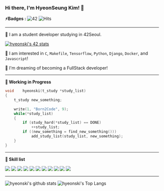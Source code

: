 <!--
**hyeonski/hyeonski** is a ✨ _special_ ✨ repository because its `README.md` (this file) appears on your GitHub profile.

Here are some ideas to get you started:

- 🔭 I’m currently working on ...
- 🌱 I’m currently learning ...
- 👯 I’m looking to collaborate on ...
- 🤔 I’m looking for help with ...
- 💬 Ask me about ...
- 📫 How to reach me: ...
- 😄 Pronouns: ...
- ⚡ Fun fact: ...
-->

### Hi there, I'm HyeonSeung Kim! 👋

**⚡️Badges :** ![42](https://badgen.net/badge/Born2Code/hyeonski/yellow?cache=86400&icon=https://meta.intra.42.fr/assets/42_logo-7dfc9110a5319a308863b96bda33cea995046d1731cebb735e41b16255106c12.svg) ![Hits](https://hits.seeyoufarm.com/api/count/incr/badge.svg?url=https%3A%2F%2Fgithub.com%2FJaeSeoKim)

---

🌱 I am a student developer studying in 42Seoul. 

[![hyeonski's 42 stats](https://badge42.herokuapp.com/api/stats/hyeonski)](https://github.com/JaeSeoKim/badge42)

🙈 I am interested in `C`, `Makefile`, `Tensorflow`, `Python`, `Django`, `Docker`, and `Javascript`!

🚀 I'm dreaming of becoming a FullStack developer!

---

**🚧 Working in Progress**

```c
void	hyeonski(t_study *study_list)
{
    t_study new_something;
    
    write(1, "Born2Code", 9);
    while(*study_list)
    {
        if (study_hard(*study_list) == DONE)
            ++study_list;
        if ((new_something = find_new_something()))
            add_study_list(study_list, new_something);
    }
}
```

---

**👷 Skill list**

<img src="https://img.shields.io/badge/javascript%20-%23323330.svg?&style=for-the-badge&logo=javascript&logoColor=%23F7DF1E"/> <img src="https://img.shields.io/badge/python%20-%2314354C.svg?&style=for-the-badge&logo=python&logoColor=white"/> <img src="https://img.shields.io/badge/c%20-%2300599C.svg?&style=for-the-badge&logo=c&logoColor=white"/> <img src="https://img.shields.io/badge/go-%2300ADD8.svg?&style=for-the-badge&logo=go&logoColor=white"/> <img src="https://img.shields.io/badge/markdown-%23000000.svg?&style=for-the-badge&logo=markdown&logoColor=white"/> <img src="https://img.shields.io/badge/shell_script%20-%23121011.svg?&style=for-the-badge&logo=gnu-bash&logoColor=white"/> <img src="https://img.shields.io/badge/express.js%20-%23404d59.svg?&style=for-the-badge"/> <img src="https://img.shields.io/badge/react%20-%2320232a.svg?&style=for-the-badge&logo=react&logoColor=%2361DAFB"/> <img src="https://img.shields.io/badge/github%20-%23121011.svg?&style=for-the-badge&logo=github&logoColor=white"/> <img src="https://img.shields.io/badge/docker%20-%230db7ed.svg?&style=for-the-badge&logo=docker&logoColor=white"/> <img src="https://img.shields.io/badge/github%20actions%20-%232671E5.svg?&style=for-the-badge&logo=github%20actions&logoColor=white"/>

---

![hyeonski's github stats](https://github-readme-stats.vercel.app/api?username=hyeonski&bg_color=7f7fd5,86a8e7,91eac9&title_color=fff&text_color=fff)
![hyeonski's Top Langs](https://github-readme-stats.vercel.app/api/top-langs/?username=hyeonski&layout=compact&bg_color=7f7fd5,86a8e7,91eac9&title_color=fff&text_color=fff)

